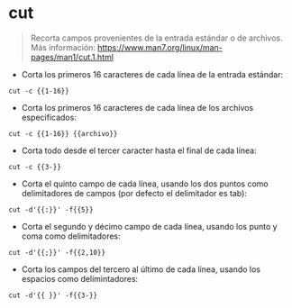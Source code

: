# cut

> Recorta campos provenientes de la entrada estándar o de archivos.
> Más información: <https://www.man7.org/linux/man-pages/man1/cut.1.html> 

- Corta los primeros 16 caracteres de cada línea de la entrada estándar:

`cut -c {{1-16}}`

- Corta los primeros 16 caracteres de cada línea de los archivos especificados:

`cut -c {{1-16}} {{archivo}}`

- Corta todo desde el tercer caracter hasta el final de cada línea:

`cut -c {{3-}}`

- Corta el quinto campo de cada línea, usando los dos puntos como delimitadores de campos (por defecto el delimitador es tab):

`cut -d'{{:}}' -f{{5}}`

- Corta el segundo y décimo campo de cada línea, usando los punto y coma como delimitadores:

`cut -d'{{;}}' -f{{2,10}}`

- Corta los campos del tercero al último de cada línea, usando los espacios como delimintadores:

`cut -d'{{ }}' -f{{3-}}`
